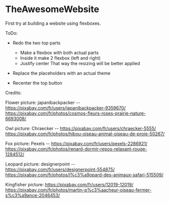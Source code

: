 # TheAwesomeWebsite

First try at building a website using flexboxes.

ToDo:
- Redo the two top parts
    - Make a flexbox with both actual parts
    - Inside it make 2 flexbox (left and right)
    - Justify center
 That way the resizing will be better applied

 - Replace the placeholders with an actual theme 

 - Recenter the top button


Credits:

Flower picture: japanibackpacker -- https://pixabay.com/fr/users/japanibackpacker-9359670/
                https://pixabay.com/fr/photos/cosmos-fleurs-roses-prairie-nature-6693008/

Owl picture: Chraecker -- https://pixabay.com/fr/users/chraecker-5555/
                https://pixabay.com/fr/photos/hibou-oiseau-animal-oiseau-de-proie-50267/

Fox picture: Pexels -- https://pixabay.com/fr/users/pexels-2286921/
                    https://pixabay.com/fr/photos/renard-dormir-repos-relaxant-rouge-1284512/

Leopard picture: designerpoint -- https://pixabay.com/fr/users/designerpoint-554875/
                    https://pixabay.com/fr/photos/l%c3%a9opard-des-animaux-safari-515509/

Kingfisher picture: https://pixabay.com/fr/users/12019-12019/
                    https://pixabay.com/fr/photos/martin-p%c3%aacheur-oiseau-fermer-s%c3%a9ance-2046453/
